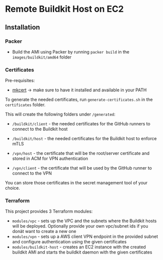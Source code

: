 # Remote Buildkit Host on EC2

## Installation

### Packer

- Build the AMI using Packer by running ```packer build``` in the ``images/buildkit/amd64`` folder

### Certificates

Pre-requisites:
- [mkcert](https://github.com/FiloSottile/mkcert) -> make sure to have it installed and available in your PATH


To generate the needed certificates, run ``generate-certificates.sh`` in the `certificates` folder.


This will create the following folders under `/generated`:

- ``/buildkit/client`` - the needed certificates for the GitHub runners to connect to the Buildkit host
- ``/buildkit/host`` - the needed certificates for the Buildkit host to enforce mTLS


- ``/vpn/host`` - the certificate that will be the root/server certificate and stored in ACM for VPN authentication
- ``/vpn/client`` - the certificate that will be used by the GitHub runner to connect to the VPN

You can store those certificates in the secret management tool of your choice.


### Terraform

This project provides 3 Terraform modules:

- ``modules/vpc`` - sets up the VPC and the subnets where the Buildkit hosts will be deployed. Optionally provide your own vpc/subnet ids if you donät want to create a new one
- ``modules/vpn`` - sets up a AWS client VPN endpoint in the provided subnet and configure authentication using the given certificates
- ``modules/buildkit-host`` - creates an EC2 instance with the created buildkit AMI and starts the buildkit daemon with the given certificates


